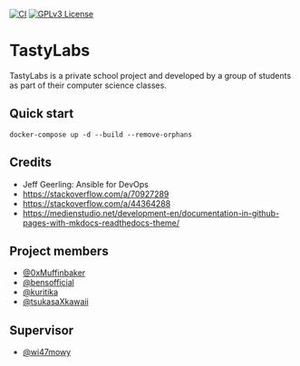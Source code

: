 [![CI](https://github.com/TastyLabs/TastyLabs/actions/workflows/ci.yml/badge.svg)](https://github.com/TastyLabs/TastyLabs/actions/workflows/ci.yml)
[![GPLv3 License](https://img.shields.io/badge/License-GPL%20v3-yellow.svg)](https://github.com/TastyLabs/TastyLabs/blob/main/LICENSE)

# TastyLabs

TastyLabs is a private school project and developed by a group of students as part of their computer science classes.

## Quick start
```shell
docker-compose up -d --build --remove-orphans
```

## Credits
- Jeff Geerling: Ansible for DevOps
- https://stackoverflow.com/a/70927289
- https://stackoverflow.com/a/44364288
- https://medienstudio.net/development-en/documentation-in-github-pages-with-mkdocs-readthedocs-theme/

## Project members

- [@0xMuffinbaker](https://www.github.com/0xMuffinbaker)
- [@bensofficial](https://www.github.com/bensofficial)
- [@kuritika](https://www.github.com/kuritika)
- [@tsukasaXkawaii](https://www.github.com/tsukasaXkawaii)

## Supervisor
- [@wi47mowy](https://www.github.com/wi47mowy)
